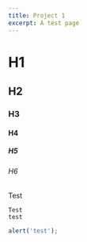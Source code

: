 ```yaml
---
title: Project 1
excerpt: A test page
---
```


# H1

## H2

### H3

#### H4

##### H5

###### H6

Test

```
Test
test
```

```javascript
alert('test');
```
